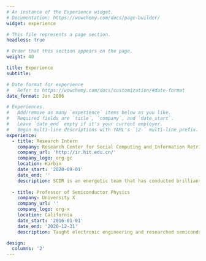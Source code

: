 ```yaml
---
# An instance of the Experience widget.
# Documentation: https://wowchemy.com/docs/page-builder/
widget: experience

# This file represents a page section.
headless: true

# Order that this section appears on the page.
weight: 40

title: Experience
subtitle:

# Date format for experience
#   Refer to https://wowchemy.com/docs/customization/#date-format
date_format: Jan 2006

# Experiences.
#   Add/remove as many `experience` items below as you like.
#   Required fields are `title`, `company`, and `date_start`.
#   Leave `date_end` empty if it's your current employer.
#   Begin multi-line descriptions with YAML's `|2-` multi-line prefix.
experience:
  - title: Research Intern
    company: Research Center for Social Computing and Information Retrieval (SCIR)
    company_url: 'http://ir.hit.edu.cn/'
    company_logo: org-gc
    location: Harbin
    date_start: '2020-09-01'
    date_end: ''
    description: SCIR is an energetic team that has conducted brilliant work in various domains of Natural Language Processing. Supervised by Ph.D. candidate Libo Qin and Prof. Wanxiang Che, I begin my research from scratch and really benefit a great deal from this rewarding experience. 
        
  - title: Professor of Semiconductor Physics
    company: University X
    company_url: ''
    company_logo: org-x
    location: California
    date_start: '2016-01-01'
    date_end: '2020-12-31'
    description: Taught electronic engineering and researched semiconductor physics.

design:
  columns: '2'
---
```

